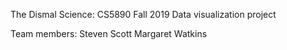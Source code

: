 The Dismal Science:
CS5890 Fall 2019
Data visualization project

Team members: 
Steven Scott
Margaret Watkins